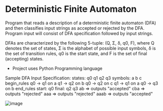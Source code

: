 # Deterministic Finite Automaton
Program that reads a description of a deterministic finite automaton (DFA) and then classifies input strings as accepted or rejected by the DFA. Program input will consist of DFA specification followed by input strings.

DFAs are characterized by the following 5-tuple: (Q, Σ, δ, q0, F), where Q
denotes the set of states, Σ is the alphabet of possible input symbols, δ is
the set of transition rules, q0 is the start state, and F is the set of final
(accepting) states. 

* Project uses Python Programming language

Sample DFA Input Specification: 
states: q0 q1 q2 q3
symbols: a b c
begin_rules
q0 -> q1 on a
q1 -> q2 on b
q0 -> q2 on c
q1 -> q1 on a
q0 -> q3 on b
end_rules
start: q0
final: q2 q3
ab => outputs "accepted"
cba => outputs "rejected"
aaa => outputs "rejected"
aaab => outputs "accepted"

![image](https://user-images.githubusercontent.com/39894720/57886697-cb21d700-77fb-11e9-881b-569a6ddb7d94.png)
